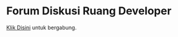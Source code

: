 # Forum Diskusi Ruang Developer

[Klik Disini](https://github.com/ruangdeveloper/forum/discussions) untuk bergabung.
